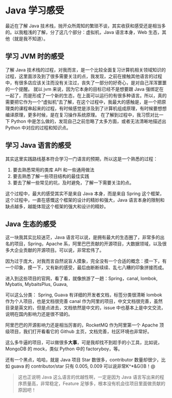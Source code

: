 # Java 学习感受
最近在了解 Java 技术栈，抛开众所周知的繁琐不谈，其实收获和感受还是相当多的。以我粗浅的了解，分了这几个部分：虚拟机，Java 语言本身，Web 生态，其他（就是我不知道）。
## 学习 JVM 时的感受
了解 Java 技术栈的过程，对我而言，是一个比较全面复习计算机相关领域知识的过程，这里面涉及到了很多需要关注的点，我发现，之前在接触其他语言的过程中，有很多店应该关注而没有关注过，丧失了一部分的好奇心，是对自己浑浑噩噩的一个提醒。
就以 jvm 来说，因为它本身的目标已经不是想要跟 Java 强绑定在一起了，而是形成了一个新的生态，在上面可以运行的有很多种语言。所以，真的需要把它作为一个“虚拟机”去了解，在这个过程中，我最大的感触是，是一个把原理类的课程串起来的过程，有时候感觉是涉及到了计算机组成原理，有时候要想想编译原理，更多时候，是在复习操作系统原理。
在了解到过程中，我习惯对比一下 Python 中是怎么做的，发现自己之前忽略了太多方面，或者无法清晰地描述出 Python 中对应的过程和知识点。

## 学习 Java 语言的感受
其实这里实践路线基本符合学习一门语言的预期，所以这是一个熟悉的过程：
1. 要去熟悉常用的类库 API 和一些通用做法
2. 要去熟悉了解一些项目结构的最佳实践
3. 要去了解一些常见的坑，及时避免，了解一下需要关注的点。

这个过程中，最大的感受其实不是来自 Java 本身，而是来自 Spring 这个框架，这个过程中，一直在感慨这个框架的设计的精妙和强大，Java 语言本身的限制和缺点越多，越能体现这个框架的强大和设计的精妙。

## Java 生态的感受
这一块我其实比较迷茫，Java 语言可以说，是拥有最大的生态圈了，非常多的出名的项目，Spring，Apache 系，阿里巴巴贡献的开源项目，大数据领域，以及很多大企业贡献的开源项目。可以说，非常宏伟了。

因为过于庞大，对我而言自然说盲人摸象，完全没有一个合适的概念：摸一下，有一个印象，摸一下，又有新的感受，最后由断断续续、乱七八糟的印象拼接而成。

进入到这些项目的官网，看了看，就像旅游了一趟：Spring，canal, lombok, Mybatis, MybaitsPlus, Guava,

可以这么分类：
Spring, Guava 有详细的开发者文档，标签分类很清晰
lombok 作为个人项目，也是文档很完善
canal 作为阿里的项目，中文文档很完善，虽然目录是英文的，但是点进去，文档依然是中文的，issue 中也基本上是中文交流，说明在国内影响力还是很不错的。

阿里巴巴的开源影响力还是相当厉害的，RocketMQ 作为阿里第一个 Apache 顶级项目，我们打开看看它的 Github 主页，文档完善，社区环境也非常好。

这么多牛逼的项目，可以做很多**大事**，可是我却找不到趁手的小工具，比如说，MongoDB 的 mock，类似 Python 中的 factoryboy，等。

还有一个黑点，哈哈，就是 Java 项目 Star 数很多，contributor  数量却很少，比如 guava 的 contributor/star 只有  0.005,  0.009 可以说非常K^*&G()B！@
> 这也正说明 Java 这么语言的优越性啊，一定是因为 Java 语言写出来的程序质量高，非常稳定，Feature 足够多，根本没有机会往项目里面做贡献的原因吧！  
